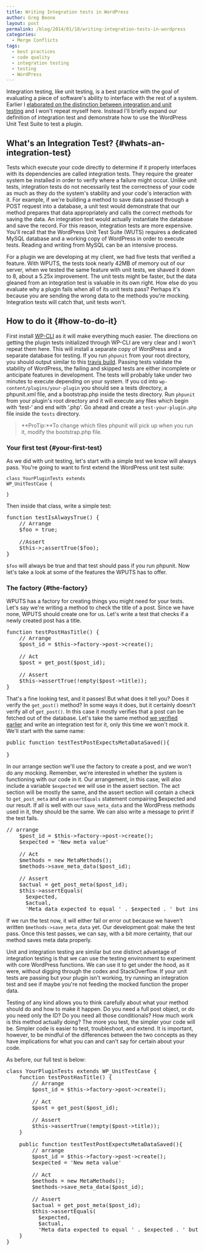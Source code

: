 ```yaml
---
title: Writing Integration tests in WordPress
author: Greg Boone
layout: post
permalink: /blog/2014/01/18/writing-integration-tests-in-wordpress
categories:
  - Merge Conflicts
tags:
  - best practices
  - code quality
  - integration testing
  - testing
  - WordPress
---
```

Integration testing, like unit testing, is a best practice with the goal of evaluating a piece of software's ability to interface with the rest of a system. Earlier I [elaborated on the distinction between integration and unit testing][1] and I won't repeat myself here. Instead I'll briefly expand our definition of integration test and demonstrate how to use the WordPress Unit Test Suite to test a plugin.

## What's an Integration Test? {#whats-an-integration-test}

Tests which execute your code directly to determine if it properly interfaces with its dependencies are called integration tests. They require the greater system be installed in order to verify where a failure might occur. Unlike unit tests, integration tests do not necessarily test the correctness of your code as much as they do the system's stability and your code's interaction with it. For example, if we're building a method to save data passed through a POST request into a database, a unit test would demonstrate that our method prepares that data appropriately and calls the correct methods for saving the data. An integration test would actually instantiate the database and save the record. For this reason, integration tests are more expensive. You'll recall that the WordPress Unit Test Suite (WUTS) requires a dedicated MySQL database and a working copy of WordPress in order to execute tests. Reading and writing from MySQL can be an intensive process.  
<!--more-->


For a plugin we are developing at my client, we had five tests that verified a feature. With WPUTS, the tests took nearly 42MB of memory out of our server, when we tested the same feature with unit tests, we shaved it down to 8, about a 5.25x improvement. The unit tests might be faster, but the data gleaned from an integration test is valuable in its own right. How else do you evaluate why a plugin fails when all of its unit tests pass? Perhaps it's because you are sending the wrong data to the methods you're mocking. Integration tests will catch that, unit tests won't.

## How to do it {#how-to-do-it}

First install [WP-CLI][2] as it will make everything much easier. The directions on getting the plugin tests initialized through WP-CLI are very clear and I won't repeat them here. This will install a separate copy of WordPress and a separate database for testing. If you run `phpunit` from your root directory, you should output similar to this [travis build][3]. Passing tests validate the stability of WordPress, the failing and skipped tests are either incomplete or anticipate features in development. The tests will probably take under two minutes to execute depending on your system. If you cd into `wp-content/plugins/your-plugin` you should see a tests directory, a phpunit.xml file, and a bootstrap.php inside the tests directory. Run `phpunit` from your plugin's root directory and it will execute any files which begin with &#8216;test-&#8216; and end with &#8216;.php'. Go ahead and create a `test-your-plugin.php` file inside the `tests` directory.

> **ProTip:**To change which files phpunit will pick up when you run it, modify the bootstrap.php file.

### Your first test {#your-first-test}

As we did with unit testing, let's start with a simple test we know will always pass. You're going to want to first extend the WordPress unit test suite:

<code class="sourceCode php">class YourPluginTests extends WP_UnitTestCase {</code>

<code class="sourceCode php">}</code>

Then inside that class, write a simple test:

<pre class="lang:php decode:true">function testIsAlwaysTrue() {
    // Arrange
    $foo = true;

    //Assert
    $this->;assertTrue($foo);
}</pre>

`$foo` will always be true and that test should pass if you run phpunit. Now let's take a look at some of the features the WPUTS has to offer.

### The factory {#the-factory}

WPUTS has a factory for creating things you might need for your tests. Let's say we're writing a method to check the title of a post. Since we have none, WPUTS should create one for us. Let's write a test that checks if a newly created post has a title.

<pre class="lang:php decode:true">function testPostHasTitle() {
    // Arrange
    $post_id = $this->factory->post->create();

    // Act
    $post = get_post($post_id);

    // Assert
    $this->assertTrue(!empty($post->title));
}</pre>

That's a fine looking test, and it passes! But what does it tell you? Does it verify the `get_post()` method? In some ways it does, but it certainly doesn't verify all of `get_post()`. In this case it mostly verifies that a post can be fetched out of the database. Let's take the same method [we verified earlier][4] and write an integration test for it, only this time we won't mock it. We'll start with the same name:

<pre class="lang:php decode:true">public function testTestPostExpectsMetaDataSaved(){

}</pre>

In our arrange section we'll use the factory to create a post, and we won't do any mocking. Remember, we're interested in whether the system is functioning with our code in it. Our arrangement, in this case, will also include a variable `$expected` we will use in the assert section. The act section will be mostly the same, and the assert section will contain a check to `get_post_meta` and an `assertEquals` statement compairing $expected and our result. If all is well with our `save_meta_data` and the WordPress methods used in it, they should be the same. We can also write a message to print if the test fails.

<pre class="lang:php decode:true">// arrange
    $post_id = $this->factory->post->create();
    $expected = 'New meta value'

    // Act
    $methods = new MetaMethods();
    $methods->save_meta_data($post_id);

    // Assert
    $actual = get_post_meta($post_id);
    $this->assertEquals(
      $expected,
      $actual,
      'Meta data expected to equal ' . $expected . ' but instead was ' . $actual);
</pre>

If we run the test now, it will either fail or error out because we haven't written `$methods->save_meta_data` yet. Our development goal: make the test pass. Once this test passes, we can say, with a bit more certainty, that our method saves meta data properly.

Unit and integration testing are similar but one distinct advantage of integration testing is that we can use the testing environment to experiment with core WordPress functions. We can use it to get under the hood, as it were, without digging through the codex and StackOverflow. If your unit tests are passing but your plugin isn't working, try running an integration test and see if maybe you're not feeding the mocked function the proper data.

Testing of any kind allows you to think carefully about what your method should do and how to make it happen. Do you need a full post object, or do you need only the ID? Do you need all those conditionals? How much work is this method actually doing? The more you test, the simpler your code will be. Simpler code is easier to test, troubleshoot, and extend. It is important, however, to be mindful of the differences between the two concepts as they have implications for what you can and can't say for certain about your code.

As before, our full test is below:

<pre class="lang:php decode:true">class YourPluginTests extends WP_UnitTestCase {
    function testPostHasTitle() {
        // Arrange
        $post_id = $this->factory->post->create();

        // Act
        $post = get_post($post_id);

        // Assert
        $this->assertTrue(!empty($post->title));
    }

    public function testTestPostExpectsMetaDataSaved(){
        // arrange
        $post_id = $this->factory->post->create();
        $expected = 'New meta value'

        // Act
        $methods = new MetaMethods();
        $methods->save_meta_data($post_id);

        // Assert
        $actual = get_post_meta($post_id);
        $this->assertEquals(
          $expected,
          $actual,
          'Meta data expected to equal ' . $expected . ' but instead was ' . $actual);
    }
}</pre>

 [1]: /blog/2013/12/23/why-unit-testing-in-wordpress-matters/
 [2]: http://wp-cli.org
 [3]: https://travis-ci.org/tierra/wordpress/jobs/17092504
 [4]: /blog/2014/01/01/writing-unit-tests-for-wordpress/
